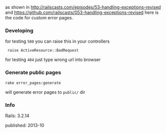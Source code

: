 as shown in http://railscasts.com/episodes/53-handling-exceptions-revised and
https://github.com/railscasts/053-handling-exceptions-revised
here is the code for custom error pages.


### Developing

for testing `500` you can raise this in your controllers

     raise ActiveResource::BadRequest
    
for testing `404` just type wrong url into browser


### Generate public pages

    rake error_pages:generate
    
will generate error pages to `public/` dir 


### Info

Rails: 3.2.14

published:  2013-10
